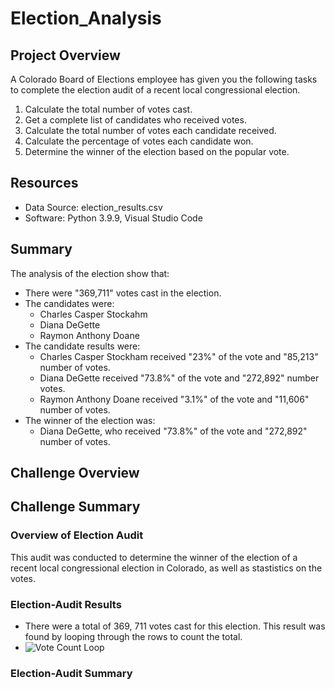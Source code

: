 # Election_Analysis

## Project Overview
A Colorado Board of Elections employee has given you the following tasks to complete the election audit of a recent local congressional election.

1. Calculate the total number of votes cast.
2. Get a complete list of candidates who received votes.
3. Calculate the total number of votes each candidate received.
4. Calculate the percentage of votes each candidate won.
5. Determine the winner of the election based on the popular vote.

## Resources
- Data Source: election_results.csv
- Software: Python 3.9.9, Visual Studio Code

## Summary
The analysis of the election show that:
- There were "369,711" votes cast in the election.
- The candidates were:
    - Charles Casper Stockahm
    - Diana DeGette
    - Raymon Anthony Doane
- The candidate results were:
    - Charles Casper Stockham received "23%" of the vote and "85,213" number of votes.
    - Diana DeGette received "73.8%" of the vote and "272,892" number votes. 
    - Raymon Anthony Doane received "3.1%" of the vote and "11,606" number of votes.
- The winner of the election was:
    - Diana DeGette, who received "73.8%" of the vote and "272,892" number of votes. 
    
## Challenge Overview

## Challenge Summary

### Overview of Election Audit
This audit was conducted to determine the winner of the election of a recent local congressional election in Colorado, as well as stastistics on the votes. 

### Election-Audit Results
- There were a total of 369, 711 votes cast for this election. This result was found by looping through the rows to count the total. 
- ![Vote Count Loop](https://user-images.githubusercontent.com/95246572/149638917-f133361a-be28-4bec-b958-3050f7b01f0e.png)


### Election-Audit Summary


